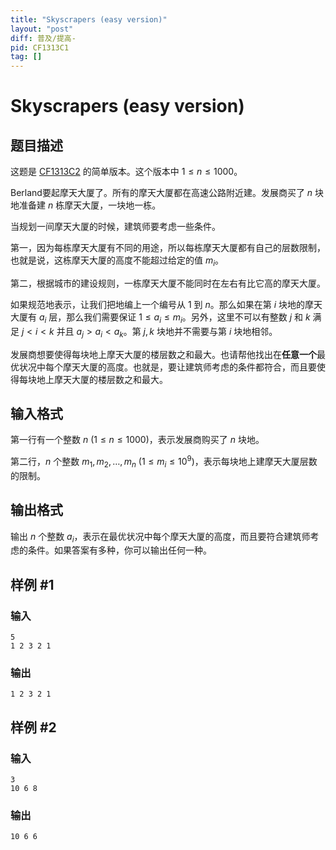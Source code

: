 ```yaml
---
title: "Skyscrapers (easy version)"
layout: "post"
diff: 普及/提高-
pid: CF1313C1
tag: []
---
```


# Skyscrapers (easy version)

## 题目描述

这题是 [CF1313C2](https://www.luogu.com.cn/problem/CF1313C2) 的简单版本。这个版本中 $1 \leq n \leq 1000$。

Berland要起摩天大厦了。所有的摩天大厦都在高速公路附近建。发展商买了 $n$ 块地准备建 $n$ 栋摩天大厦，一块地一栋。

当规划一间摩天大厦的时候，建筑师要考虑一些条件。

第一，因为每栋摩天大厦有不同的用途，所以每栋摩天大厦都有自己的层数限制，也就是说，这栋摩天大厦的高度不能超过给定的值 $m_i$。

第二，根据城市的建设规则，一栋摩天大厦不能同时在左右有比它高的摩天大厦。

如果规范地表示，让我们把地编上一个编号从 $1$ 到 $n$。那么如果在第 $i$ 块地的摩天大厦有 $a_i$ 层，那么我们需要保证 $1 \le a_i \le m_i$。另外，这里不可以有整数 $j$ 和 $k$ 满足 $j < i < k$ 并且 $a_j > a_i < a_k$。第 $j, k$ 块地并不需要与第 $i$ 块地相邻。

发展商想要使得每块地上摩天大厦的楼层数之和最大。也请帮他找出在**任意一个**最优状况中每个摩天大厦的高度。也就是，要让建筑师考虑的条件都符合，而且要使得每块地上摩天大厦的楼层数之和最大。

## 输入格式

第一行有一个整数 $n$ $(1 \leq n \leq 1000)$，表示发展商购买了 $n$ 块地。

第二行，$n$ 个整数 $m_1, m_2, \ldots, m_n$ $(1 \leq m_i \leq 10^9)$，表示每块地上建摩天大厦层数的限制。

## 输出格式

输出 $n$ 个整数 $a_i$，表示在最优状况中每个摩天大厦的高度，而且要符合建筑师考虑的条件。如果答案有多种，你可以输出任何一种。

## 样例 #1

### 输入

```
5
1 2 3 2 1
```

### 输出

```
1 2 3 2 1
```

## 样例 #2

### 输入

```
3
10 6 8
```

### 输出

```
10 6 6
```

